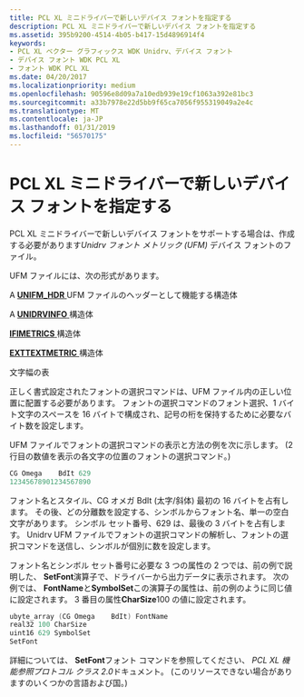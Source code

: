 ```yaml
---
title: PCL XL ミニドライバーで新しいデバイス フォントを指定する
description: PCL XL ミニドライバーで新しいデバイス フォントを指定する
ms.assetid: 395b9200-4514-4b05-b417-15d4896914f4
keywords:
- PCL XL ベクター グラフィックス WDK Unidrv、デバイス フォント
- デバイス フォント WDK PCL XL
- フォント WDK PCL XL
ms.date: 04/20/2017
ms.localizationpriority: medium
ms.openlocfilehash: 90596e8d09a7a10edb939e19cf1063a392e81bc3
ms.sourcegitcommit: a33b7978e22d5bb9f65ca7056f955319049a2e4c
ms.translationtype: MT
ms.contentlocale: ja-JP
ms.lasthandoff: 01/31/2019
ms.locfileid: "56570175"
---
```

# <a name="specifying-new-device-fonts-in-pcl-xl-minidrivers"></a>PCL XL ミニドライバーで新しいデバイス フォントを指定する





PCL XL ミニドライバーで新しいデバイス フォントをサポートする場合は、作成する必要があります*Unidrv フォント メトリック (UFM)* デバイス フォントのファイル。

UFM ファイルには、次の形式があります。

A [ **UNIFM\_HDR** ](https://msdn.microsoft.com/library/windows/hardware/ff563587) UFM ファイルのヘッダーとして機能する構造体

A [ **UNIDRVINFO** ](https://msdn.microsoft.com/library/windows/hardware/ff562872)構造体

[ **IFIMETRICS** ](https://msdn.microsoft.com/library/windows/hardware/ff567418)構造体

[ **EXTTEXTMETRIC** ](https://msdn.microsoft.com/library/windows/hardware/ff548801)構造体

文字幅の表

正しく書式設定されたフォントの選択コマンドは、UFM ファイル内の正しい位置に配置する必要があります。 フォントの選択コマンドのフォント選択、1 バイト文字のスペースを 16 バイトで構成され、記号の桁を保持するために必要なバイト数を設定します。

UFM ファイルでフォントの選択コマンドの表示と方法の例を次に示します。 (2 行目の数値を表示の各文字の位置のフォントの選択コマンド。)

```cpp
CG Omega    BdIt 629
12345678901234567890
```

フォント名とスタイル、CG オメガ BdIt (太字/斜体) 最初の 16 バイトを占有します。 その後、どの分離数を設定する、シンボルからフォント名、単一の空白文字があります。 シンボル セット番号、629 は、最後の 3 バイトを占有します。 Unidrv UFM ファイルでフォントの選択コマンドの解析し、フォントの選択コマンドを送信し、シンボルが個別に数を設定します。

フォント名とシンボル セット番号に必要な 3 つの属性の 2 つでは、前の例で説明した、 **SetFont**演算子で、ドライバーから出力データに表示されます。 次の例では、 **FontName**と**SymbolSet**この演算子の属性は、前の例のように同じ値に設定されます。 3 番目の属性**CharSize**100 の値に設定されます。

```cpp
ubyte_array (CG Omega    BdIt) FontName
real32 100 CharSize
uint16 629 SymbolSet
SetFont
```

詳細については、 **SetFont**フォント コマンドを参照してください、 *PCL XL 機能参照プロトコル クラス 2.0*ドキュメント。 (このリソースできない場合がありますのいくつかの言語および国。)

 

 




